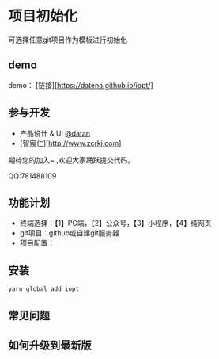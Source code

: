 # 项目初始化
可选择任意git项目作为模板进行初始化

## demo
demo： [链接][https://datena.github.io/iopt/]
## 参与开发



- 产品设计 & UI [@datan](https://github.com/datan)
- [智宸仁][http://www.zcrkj.com]

期待您的加入~ ,欢迎大家踊跃提交代码。

QQ:781488109

## 功能计划

- 终端选择：【1】PC端，【2】公众号，【3】小程序，【4】纯网页
- git项目：github或自建git服务器
- 项目配置：


## 安装

```bash
yarn global add iopt
```

## 常见问题


## 如何升级到最新版

